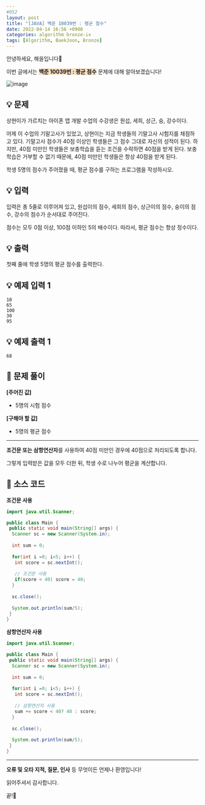 ```yaml
---
#052
layout: post
title: "[JAVA] 백준 10039번 : 평균 점수"
date: 2022-04-14 16:56 +0900
categories: algorithm bronze-iv
tags: [Algorithm, BaekJoon, Bronze]
---
```


안녕하세요, 해을입니다🦖

이번 글에서는 <span style="background-color:#f7ddbe">**백준 10039번 : 평균 점수**</span> 문제에 대해 알아보겠습니다!

![image](https://user-images.githubusercontent.com/39720852/165593856-e61b6d95-17a5-435a-81b5-9f282b167f3f.png)

## 💡 문제

상현이가 가르치는 아이폰 앱 개발 수업의 수강생은 원섭, 세희, 상근, 숭, 강수이다.

어제 이 수업의 기말고사가 있었고, 상현이는 지금 학생들의 기말고사 시험지를 채점하고 있다. 기말고사 점수가 40점 이상인 학생들은 그 점수 그대로 자신의 성적이 된다. 하지만, 40점 미만인 학생들은 보충학습을 듣는 조건을 수락하면 40점을 받게 된다. 보충학습은 거부할 수 없기 때문에, 40점 미만인 학생들은 항상 40점을 받게 된다.

학생 5명의 점수가 주어졌을 때, 평균 점수를 구하는 프로그램을 작성하시오.

## 💡 입력

입력은 총 5줄로 이루어져 있고, 원섭이의 점수, 세희의 점수, 상근이의 점수, 숭이의 점수, 강수의 점수가 순서대로 주어진다.

점수는 모두 0점 이상, 100점 이하인 5의 배수이다. 따라서, 평균 점수는 항상 정수이다.

## 💡 출력

첫째 줄에 학생 5명의 평균 점수를 출력한다.

## 💡 예제 입력 1

```
10
65
100
30
95
```

## 💡 예제 출력 1

```
68
```

## 🚩 문제 풀이

**[주어진 값]**

* 5명의 시험 점수

**[구해야 할 값]**

* 5명의 평균 점수

---

**조건문 또는 삼항연산자**를 사용하여 40점 미만인 경우에 40점으로 처리되도록 합니다.

그렇게 입력받은 값을 모두 더한 뒤, 학생 수로 나누어 평균을 계산합니다.

## 🚩 소스 코드

**조건문 사용**

``` java
import java.util.Scanner;

public class Main {
 public static void main(String[] args) {  
  Scanner sc = new Scanner(System.in);
  
  int sum = 0;
  
  for(int i =0; i<5; i++) {
   int score = sc.nextInt();
   
   // 조건문 사용
   if(score < 40) score = 40;
  }
  
  sc.close();
  
  System.out.println(sum/5);
 }
}
```

**삼항연산자 사용**

``` java
import java.util.Scanner;

public class Main {
 public static void main(String[] args) {  
  Scanner sc = new Scanner(System.in);
  
  int sum = 0;
  
  for(int i =0; i<5; i++) {
   int score = sc.nextInt();
   
   // 삼항연산자 사용
   sum += score < 40? 40 : score;
  }
  
  sc.close();
  
  System.out.println(sum/5);
 }
}
```

---

**오류 및 오타 지적, 질문, 인사** 등 무엇이든 언제나 환영입니다!

읽어주셔서 감사합니다.

끝!🦕

